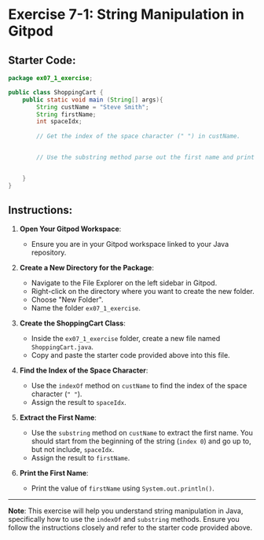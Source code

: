 
# Exercise 7-1: String Manipulation in Gitpod

## Starter Code:

```java
package ex07_1_exercise;

public class ShoppingCart {
    public static void main (String[] args){
        String custName = "Steve Smith";
        String firstName;
        int spaceIdx;
        
        // Get the index of the space character (" ") in custName. 


        // Use the substring method parse out the first name and print it.


    }
}
```

## Instructions:

1. **Open Your Gitpod Workspace**: 
   - Ensure you are in your Gitpod workspace linked to your Java repository.

2. **Create a New Directory for the Package**: 
   - Navigate to the File Explorer on the left sidebar in Gitpod.
   - Right-click on the directory where you want to create the new folder.
   - Choose "New Folder".
   - Name the folder `ex07_1_exercise`.

3. **Create the ShoppingCart Class**:
   - Inside the `ex07_1_exercise` folder, create a new file named `ShoppingCart.java`.
   - Copy and paste the starter code provided above into this file.

4. **Find the Index of the Space Character**: 
   - Use the `indexOf` method on `custName` to find the index of the space character (`" "`).
   - Assign the result to `spaceIdx`.

5. **Extract the First Name**:
   - Use the `substring` method on `custName` to extract the first name. You should start from the beginning of the string (`index 0`) and go up to, but not include, `spaceIdx`.
   - Assign the result to `firstName`.
   
6. **Print the First Name**:
   - Print the value of `firstName` using `System.out.println()`.

---

**Note**: This exercise will help you understand string manipulation in Java, specifically how to use the `indexOf` and `substring` methods. Ensure you follow the instructions closely and refer to the starter code provided above.
